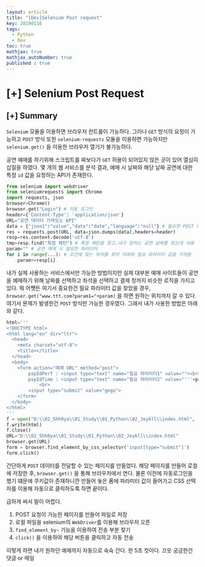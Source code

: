 ```yaml
---
layout: article
title: "[Dev]Selenium Post request"
key: 20190116
tags:
  - Python
  - Dev
toc: true
mathjax: true
mathjax_autoNumber: true
published : true
---
```


# [+] Selenium Post Request

<!--more-->

## [+] Summary

`Selenium` 모듈을 이용하면 브라우저 컨트롤이 가능하다. 그러나 `GET` 방식의 요청이 가능하고 `POST` 방식 또한 `selenium-requests` 모듈을 이용하면 가능하지만 `selenium.get()` 을 이용한 브라우저 열기가 불가능하다.

공연 예매를 하기위해 스크립트를 짜보다가 `GET` 허용이 되어있지 않은 곳이 있어 열심히 삽질을 하였다.
몇 개의 웹 서비스를 분석 결과, 예매 시 날짜와 해당 날짜 공연에 대한 특정 `id` 값을 요청하는 API가 존재한다.

```python
from selenium import webdriver
from seleniumrequests import Chrome
import requests, json
browser=Chrome()
browser.get("Login") # 자동 로그인
header={'Content-Type': 'application/json'}
URL="공연 데이터 가져오는 API"
data = {"json1":"value","date":"date","language":"null"} # 필요한 POST 데이터
res = requests.post(URL, data=json.dumps(data),headers=header)
resp=res.content.decode('utf-8')
tmp=resp.find("특정 패턴") # 특정 패턴을 찾고,내가 원하는 공연 날짜를 찾는데 사용
param="" # 공연 예매 시 필요한 파라미터
for i in range(...): # 조건에 맞는 위치를 찾아 아래와 필요 파라미터 값을 가져옴
    param+=resp[i]
```

내가 실제 사용하는 서비스에서만 가능한 방법이지만 실제 대부분 예매 사이트들이 공연을 예매하기 위해 날짜를 선택하고 좌석을 선택하고 결제 창까지 비슷한 로직을 가지고 있다. 뭐 어쩃든 여기서 중요한건 필요 파라미터 값을 찾았을 경우, `browser.get("www.ttt.com?param1="+param)` 을 하면 원하는 위치까지 갈 수 있다. 여기서 문제가 발생한건 `POST` 방식만 가능한 경우였다. 그래서 내가 사용한 방법은 아래와 같다.

```python
html='''
<!DOCTYPE html>
<html lang="en" dir="ltr">
  <head>
    <meta charset="utf-8">
    <title></title>
  </head>
  <body>
    <form action="예매 URL" method="post">
        pspIdPerf : <input type="text" name="필요 파라미터1" value=""><br>
        pspIdTime : <input type="text" name="필요 파라미터2" value="'''+param+'''"><br>
            <br>
        <input type="submit" value="gogo">
    </form>
  </body>
</html>
'''
f = open("D:\\02_Shh0ya\\01_Study\\01_Python\\02_Jeykll\\index.html", 'w')
f.write(html)
f.close()
URL="D:\\02_Shh0ya\\01_Study\\01_Python\\02_Jeykll\\index.html"
browser.get(URL)
form = browser.find_element_by_css_selector('input[type="submit"]')
form.click()
```

간단하게 `POST` 데이터를 전달할 수 있는 페이지를 만들었다. 해당 페이지를 만들어 로컬에 저장한 후, `browser.get()` 을 통해 브라우저에서 연다. 물론 이전에 자동로그인을 했기 떄문에 쿠키값이 존재하니깐 만들어 놓은 폼에 파라미터 값이 들어가고 CSS 선택자를 이용해 자동으로 클릭하도록 하면 끝이다.

급하게 써서 말이 어렵다.

1. POST 요청이 가능한 페이지를 만들어 파일로 저장
2. 로컬 파일을 selenium의 `WebDriver`를 이용해 브라우저 오픈
3. `find_element_by~` 기능을 이용하여 전송 부분 찾기
4. `click()` 을 이용하여 해당 버튼을 클릭하고 자동 전송

이렇게 하면 내가 원하던 예매까지 자동으로 슉슉 간다.
한 5초 컷이다. 끄읏 궁금한건 댓글 or 메일





